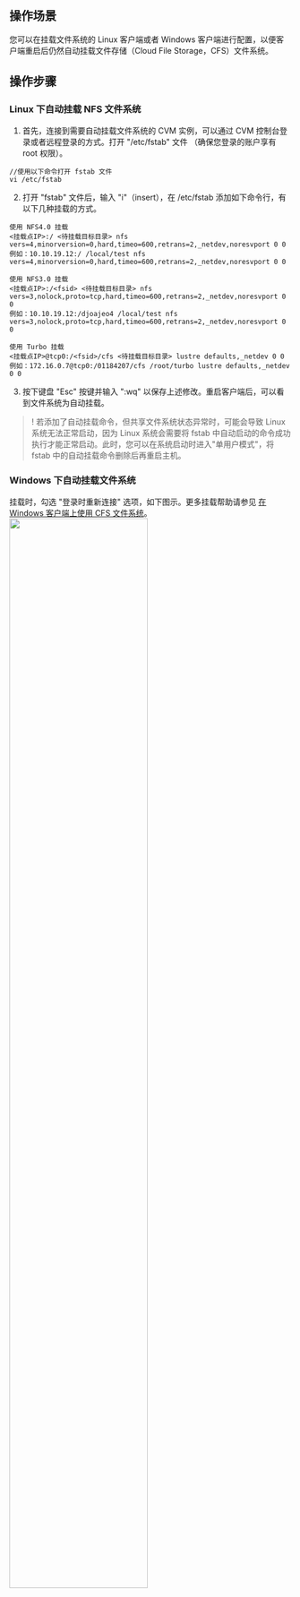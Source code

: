 ## 操作场景

您可以在挂载文件系统的 Linux 客户端或者 Windows 客户端进行配置，以便客户端重启后仍然自动挂载文件存储（Cloud File Storage，CFS）文件系统。

## 操作步骤
### Linux 下自动挂载 NFS 文件系统
1. 首先，连接到需要自动挂载文件系统的 CVM 实例，可以通过 CVM 控制台登录或者远程登录的方式。打开 "/etc/fstab" 文件 （确保您登录的账户享有 root 权限）。
```
//使用以下命令打开 fstab 文件
vi /etc/fstab
```

2. 打开 "fstab" 文件后，输入 "i"（insert），在 /etc/fstab 添加如下命令行，有以下几种挂载的方式。
```shell
使用 NFS4.0 挂载
<挂载点IP>:/ <待挂载目标目录> nfs vers=4,minorversion=0,hard,timeo=600,retrans=2,_netdev,noresvport 0 0
例如：10.10.19.12:/ /local/test nfs vers=4,minorversion=0,hard,timeo=600,retrans=2,_netdev,noresvport 0 0
```
```shell
使用 NFS3.0 挂载
<挂载点IP>:/<fsid> <待挂载目标目录> nfs vers=3,nolock,proto=tcp,hard,timeo=600,retrans=2,_netdev,noresvport 0 0
例如：10.10.19.12:/djoajeo4 /local/test nfs vers=3,nolock,proto=tcp,hard,timeo=600,retrans=2,_netdev,noresvport 0 0
```
```shell
使用 Turbo 挂载
<挂载点IP>@tcp0:/<fsid>/cfs <待挂载目标目录> lustre defaults,_netdev 0 0 
例如：172.16.0.7@tcp0:/01184207/cfs /root/turbo lustre defaults,_netdev 0 0

```
3. 按下键盘 "Esc" 按键并输入 ":wq" 以保存上述修改。重启客户端后，可以看到文件系统为自动挂载。

>! 若添加了自动挂载命令，但共享文件系统状态异常时，可能会导致 Linux 系统无法正常启动，因为 Linux 系统会需要将 fstab 中自动启动的命令成功执行才能正常启动。此时，您可以在系统启动时进入"单用户模式"，将 fstab 中的自动挂载命令删除后再重启主机。


### Windows 下自动挂载文件系统
挂载时，勾选 "登录时重新连接" 选项，如下图示。更多挂载帮助请参见 [在 Windows 客户端上使用 CFS 文件系统](https://cloud.tencent.com/document/product/582/11524)。
<img src="https://main.qcloudimg.com/raw/2143b1982d00e449372959cc01231ef6.png" width="70%">
